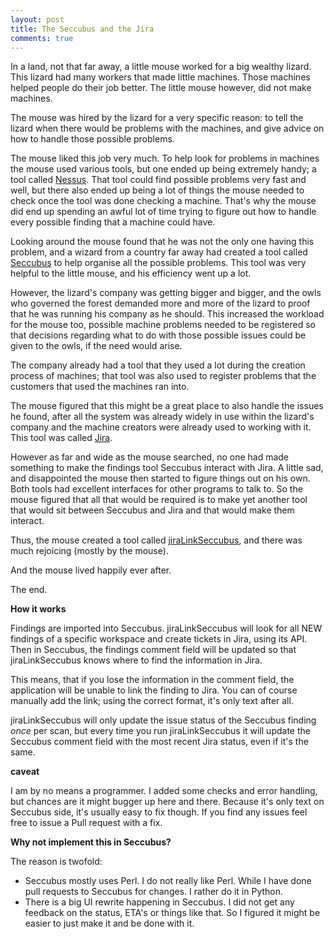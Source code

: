 ```yaml
---
layout: post
title: The Seccubus and the Jira
comments: true
---
```


In a land, not that far away, a little mouse worked for a big wealthy lizard. This lizard had many workers that made little machines. Those machines helped people do their job better. The little mouse however, did not make machines.

The mouse was hired by the lizard for a very specific reason: to tell the lizard when there would be problems with the machines, and give advice on how to handle those possible problems.

The mouse liked this job very much. To help look for problems in machines the mouse used various tools, but one ended up being extremely handy; a tool called <a href="http://www.tenable.com/products/nessus-vulnerability-scanner" target="_blank">Nessus</a>. That tool could find possible problems very fast and well, but there also ended up being a lot of things the mouse needed to check once the tool was done checking a machine. That's why the mouse did end up spending an awful lot of time trying to figure out how to handle every possible finding that a machine could have.

Looking around the mouse found that he was not the only one having this problem, and a wizard from a country far away had created a tool called <a href="http://www.seccubus.com" target="_blank">Seccubus</a> to help organise all the possible problems. This tool was very helpful to the little mouse, and his efficiency went up a lot.

However, the lizard's company was getting bigger and bigger, and the owls who governed the forest demanded more and more of the lizard to proof that he was running his company as he should. This increased the workload for the mouse too, possible machine problems needed to be registered so that decisions regarding what to do with those possible issues could be given to the owls, if the need would arise.

The company already had a tool that they used a lot during the creation process of machines; that tool was also used to register problems that the customers that used the machines ran into.

The mouse figured that this might be a great place to also handle the issues he found, after all the system was already widely in use within the lizard's company and the machine creators were already used to working with it. This tool was called <a href="https://www.atlassian.com/software/jira" target="_blank">Jira</a>.

However as far and wide as the mouse searched, no one had made something to make the findings tool Seccubus interact with Jira. A little sad, and disappointed the mouse then started to figure things out on his own. Both tools had excellent interfaces for other programs to talk to. So the mouse figured that all that would be required is to make yet another tool that would sit between Seccubus and Jira and that would make them interact.

Thus, the mouse created a tool called <a href="https://github.com/Ar0xA/jiraLinkSeccubus" target="_blank">jiraLinkSeccubus</a>, and there was much rejoicing (mostly by the mouse).

And the mouse lived happily ever after.

The end.

**How it works**

Findings are imported into Seccubus. jiraLinkSeccubus will look for all NEW findings of a specific workspace and create tickets in Jira, using its API. Then in Seccubus, the findings comment field will be updated so that jiraLinkSeccubus knows where to find the information in Jira.

This means, that if you lose the information in the comment field, the application will be unable to link the finding to Jira. You can of course manually add the link; using the correct format, it's only text after all.

jiraLinkSeccubus will only update the issue status of the Seccubus finding *once* per scan, but every time you run jiraLinkSeccubus it will update the Seccubus comment field with the most recent Jira status, even if it's the same.

**caveat**

I am by no means a programmer. I added some checks and error handling, but chances are it might bugger up here and there. Because it's only text on Seccubus side, it's usually easy to fix though. If you find any issues feel free to issue a Pull request with a fix.

**Why not implement this in Seccubus?**

The reason is twofold:
- Seccubus mostly uses Perl. I do not really like Perl. While I have done pull requests to Seccubus for changes. I rather do it in Python.
- There is a big UI rewrite happening in Seccubus. I did not get any feedback on the status, ETA's or things like that. So I figured it might be easier to just make it and be done with it.

